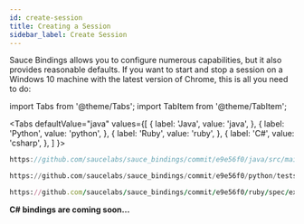 ```yaml
---
id: create-session
title: Creating a Session
sidebar_label: Create Session
---
```


Sauce Bindings allows you to configure numerous capabilities, but it also provides reasonable defaults.
If you want to start and stop a session on a Windows 10 machine with the latest version of Chrome, 
this is all you need to do:

import Tabs from '@theme/Tabs';
import TabItem from '@theme/TabItem';

<Tabs
defaultValue="java"
values={[
{ label: 'Java', value: 'java', },
{ label: 'Python', value: 'python', },
{ label: 'Ruby', value: 'ruby', },
{ label: 'C#', value: 'csharp', },
]
}>

<TabItem value="java">

```java reference
https://github.com/saucelabs/sauce_bindings/commit/e9e56f0/java/src/main/java/com/saucelabs/saucebindings/examples/SessionTest.java
```

</TabItem>
<TabItem value="python">

```python reference
https://github.com/saucelabs/sauce_bindings/commit/e9e56f0/python/tests/examples/test_create_session.py
```

</TabItem>
<TabItem value="ruby">

```ruby reference
https://github.com/saucelabs/sauce_bindings/commit/e9e56f0/ruby/spec/examples/create_session_spec.rb
```

</TabItem>
<TabItem value="csharp">

**C# bindings are coming soon...**

</TabItem>
</Tabs>
